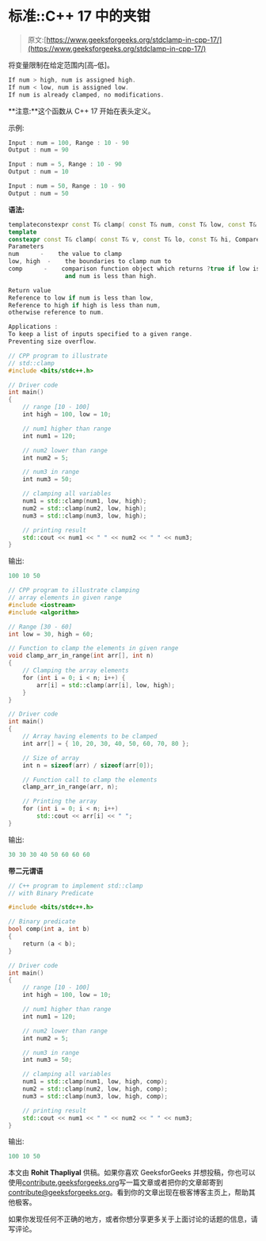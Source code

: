 # 标准::C++ 17 中的夹钳

> 原文:[https://www.geeksforgeeks.org/stdclamp-in-cpp-17/](https://www.geeksforgeeks.org/stdclamp-in-cpp-17/)

将变量限制在给定范围内[高–低]。

```cpp
If num > high, num is assigned high.
If num < low, num is assigned low.
If num is already clamped, no modifications.
```

**注意:**这个函数从 C++ 17 开始在表头定义。

示例:

```cpp
Input : num = 100, Range : 10 - 90
Output : num = 90

Input : num = 5, Range : 10 - 90
Output : num = 10

Input : num = 50, Range : 10 - 90
Output : num = 50

```

**语法:**

```cpp
templateconstexpr const T& clamp( const T& num, const T& low, const T& high );
template
constexpr const T& clamp( const T& v, const T& lo, const T& hi, Compare comp );
Parameters
num      -    the value to clamp
low, high  -    the boundaries to clamp num to
comp      -    comparison function object which returns ?true if low is less than num
                and num is less than high. 

Return value
Reference to low if num is less than low,
Reference to high if high is less than num,
otherwise reference to num.

Applications :
To keep a list of inputs specified to a given range. 
Preventing size overflow.

```

```cpp
// CPP program to illustrate
// std::clamp
#include <bits/stdc++.h>

// Driver code
int main()
{
    // range [10 - 100]
    int high = 100, low = 10;

    // num1 higher than range
    int num1 = 120;

    // num2 lower than range
    int num2 = 5;

    // num3 in range
    int num3 = 50;

    // clamping all variables
    num1 = std::clamp(num1, low, high);
    num2 = std::clamp(num2, low, high);
    num3 = std::clamp(num3, low, high);

    // printing result
    std::cout << num1 << " " << num2 << " " << num3;
}
```

输出:

```cpp
100 10 50
```

```cpp
// CPP program to illustrate clamping
// array elements in given range
#include <iostream>
#include <algorithm>

// Range [30 - 60]
int low = 30, high = 60;

// Function to clamp the elements in given range
void clamp_arr_in_range(int arr[], int n)
{
    // Clamping the array elements
    for (int i = 0; i < n; i++) {
        arr[i] = std::clamp(arr[i], low, high);
    }
}

// Driver code
int main()
{
    // Array having elements to be clamped
    int arr[] = { 10, 20, 30, 40, 50, 60, 70, 80 };

    // Size of array
    int n = sizeof(arr) / sizeof(arr[0]);

    // Function call to clamp the elements
    clamp_arr_in_range(arr, n);

    // Printing the array
    for (int i = 0; i < n; i++)
        std::cout << arr[i] << " ";
}
```

输出:

```cpp
30 30 30 40 50 60 60 60

```

**带二元谓语**

```cpp
// C++ program to implement std::clamp
// with Binary Predicate

#include <bits/stdc++.h>

// Binary predicate
bool comp(int a, int b)
{
    return (a < b);
}

// Driver code
int main()
{
    // range [10 - 100]
    int high = 100, low = 10;

    // num1 higher than range
    int num1 = 120;

    // num2 lower than range
    int num2 = 5;

    // num3 in range
    int num3 = 50;

    // clamping all variables
    num1 = std::clamp(num1, low, high, comp);
    num2 = std::clamp(num2, low, high, comp);
    num3 = std::clamp(num3, low, high, comp);

    // printing result
    std::cout << num1 << " " << num2 << " " << num3;
}
```

输出:

```cpp
100 10 50
```

本文由 **Rohit Thapliyal** 供稿。如果你喜欢 GeeksforGeeks 并想投稿，你也可以使用[contribute.geeksforgeeks.org](http://www.contribute.geeksforgeeks.org)写一篇文章或者把你的文章邮寄到 contribute@geeksforgeeks.org。看到你的文章出现在极客博客主页上，帮助其他极客。

如果你发现任何不正确的地方，或者你想分享更多关于上面讨论的话题的信息，请写评论。